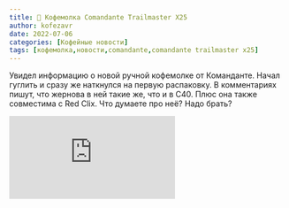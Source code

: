 ```yaml
---
title: 📰 Кофемолка Comandante Trailmaster X25
author: kofezavr
date: 2022-07-06
categories: [Кофейные новости]
tags: [кофемолка,новости,comandante,comandante trailmaster x25]
--- 
```


Увидел информацию о новой ручной кофемолке от Команданте. Начал гуглить и сразу же наткнулся на первую распаковку. В комментариях пишут, что жернова в ней такие же, что и в C40. Плюс она также совместима с Red Clix.
Что думаете про неё? Надо брать?

<p><div class="youtube-wrapper"><iframe src="https://www.youtube.com/embed/ic_R9QSoku8?controls=0" title="YouTube video player" frameborder="0" allow="accelerometer; autoplay; clipboard-write; encrypted-media; gyroscope; picture-in-picture" allowfullscreen></iframe></div></p>
